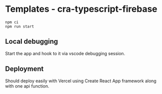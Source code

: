 # Templates - cra-typescript-firebase

```
npm ci
npm run start
```

## Local debugging

Start the app and hook to it via vscode debugging session.

## Deployment

Should deploy easily with Vercel using Create React App framework along with one api function.
